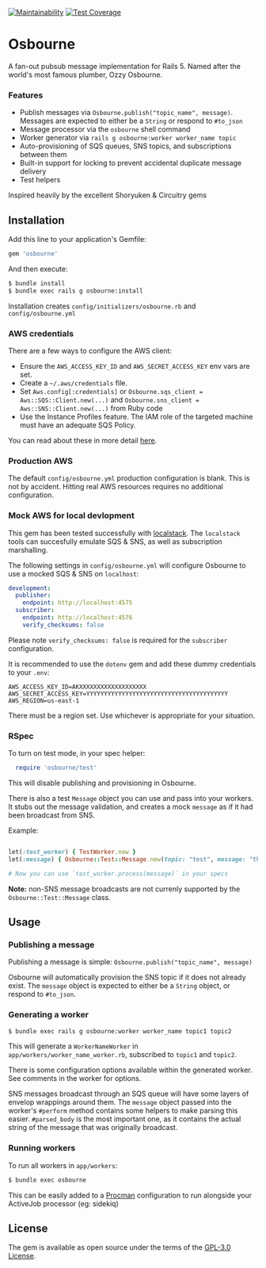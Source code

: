 [![Maintainability](https://api.codeclimate.com/v1/badges/295897ee565c04ad1aa5/maintainability)](https://codeclimate.com/github/stevenallen05/osbourne/maintainability) [![Test Coverage](https://api.codeclimate.com/v1/badges/295897ee565c04ad1aa5/test_coverage)](https://codeclimate.com/github/stevenallen05/osbourne/test_coverage)

# Osbourne

A fan-out pubsub message implementation for Rails 5. Named after the world's most famous plumber, Ozzy Osbourne.

### Features

* Publish messages via `Osbourne.publish("topic_name", message)`. Messages are expected to either be a `String` or respond to `#to_json`
* Message processor via the `osbourne` shell command
* Worker generator via `rails g osbourne:worker worker_name topic`
* Auto-provisioning of SQS queues, SNS topics, and subscriptions between them
* Built-in support for locking to prevent accidental duplicate message delivery 
* Test helpers

Inspired heavily by the excellent Shoryuken & Circuitry gems

## Installation
Add this line to your application's Gemfile:

```ruby
gem 'osbourne'
```

And then execute:
```bash
$ bundle install
$ bundle exec rails g osbourne:install
```

Installation creates `config/initializers/osbourne.rb` and `config/osbourne.yml`

### AWS credentials

There are a few ways to configure the AWS client:

* Ensure the `AWS_ACCESS_KEY_ID` and `AWS_SECRET_ACCESS_KEY` env vars are set.
* Create a `~/.aws/credentials` file.
* Set `Aws.config[:credentials]` or `Osbourne.sqs_client = Aws::SQS::Client.new(...)` and `Osbourne.sns_client = Aws::SNS::Client.new(...)` from Ruby code
* Use the Instance Profiles feature. The IAM role of the targeted machine must have an adequate SQS Policy.

You can read about these in more detail [here](http://docs.aws.amazon.com/sdkforruby/api/Aws/SQS/Client.html).

### Production AWS

The default `config/osbourne.yml` production configuration is blank. This is not by accident. Hitting real AWS resources requires no additional configuration.

### Mock AWS for local devlopment

This gem has been tested successfully with [localstack](https://github.com/localstack/localstack). The `localstack` tools can succesfully emulate SQS & SNS, as well as subscription marshalling.

The following settings in `config/osbourne.yml` will configure Osbourne to use a mocked SQS & SNS on `localhost`:

```yaml
development:
  publisher:
    endpoint: http://localhost:4575
  subscriber:
    endpoint: http://localhost:4576
    verify_checksums: false
```

Please note `verify_checksums: false` is required for the `subscriber` configuration.

It is recommended to use the `dotenv` gem and add these dummy credentials to your `.env`:

```
AWS_ACCESS_KEY_ID=AKXXXXXXXXXXXXXXXXXXX
AWS_SECRET_ACCESS_KEY=YYYYYYYYYYYYYYYYYYYYYYYYYYYYYYYYYYYYYYYY
AWS_REGION=us-east-1
```

There must be a region set. Use whichever is appropriate for your situation.

### RSpec

To turn on test mode, in your spec helper:

```ruby
  require 'osbourne/test'
```

This will disable publishing and provisioning in Osbourne.

There is also a test `Message` object you can use and pass into your workers. It stubs out the message validation, and creates a mock `message` as if it had been broadcast from SNS.

Example:

```ruby

let(:test_worker) { TestWorker.new }
let(:message) { Osbourne::Test::Message.new(topic: "test", message: "thing") }

# Now you can use `test_worker.process(message)` in your specs

```

**Note:** non-SNS message broadcasts are not currenly supported by the `Osbourne::Test::Message` class.


## Usage

### Publishing a message

Publishing a message is simple: `Osbourne.publish("topic_name", message)`

Osbourne will automatically provision the SNS topic if it does not already exist. The `message` object is expected to either be a `String` object, or respond to `#to_json`.

### Generating a worker

```bash
$ bundle exec rails g osbourne:worker worker_name topic1 topic2
```

This will generate a `WorkerNameWorker` in `app/workers/worker_name_worker.rb`, subscribed to `topic1` and `topic2`.

There is some configuration options available within the generated worker. See comments in the worker for options.

SNS messages broadcast through an SQS queue will have some layers of envelop wrappings around them. The `message` object passed into the worker's `#perform` method contains some helpers to make parsing this easier. `#parsed_body` is the most important one, as it contains the actual string of the message that was originally broadcast.

### Running workers

To run all workers in `app/workers`:

```bash
$ bundle exec osbourne
```

This can be easily added to a [Procman](https://github.com/adamcooke/procman) configuration to run alongside your ActiveJob processor (eg: sidekiq)


## License
The gem is available as open source under the terms of the [GPL-3.0 License](https://opensource.org/licenses/GPL-3.0).
